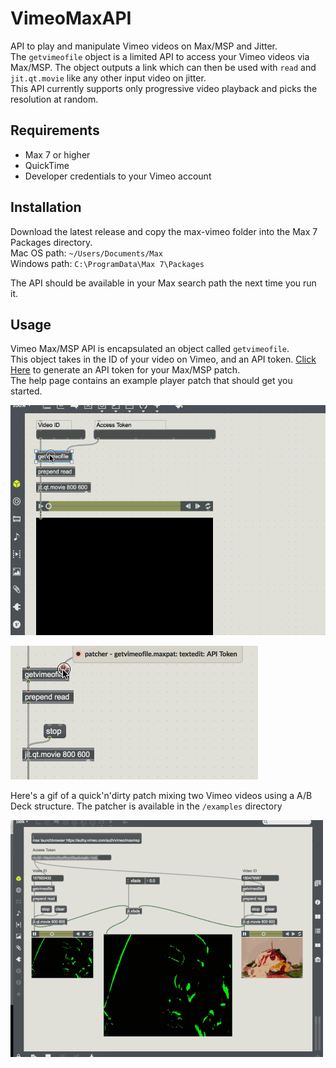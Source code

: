 # VimeoMaxAPI
API to play and manipulate Vimeo videos on Max/MSP and Jitter.  
The `getvimeofile` object is a limited API to access your Vimeo videos via Max/MSP. The object outputs a link which can then be used with `read` and `jit.qt.movie` like any other input video on jitter.  
This API currently supports only progressive video playback and picks the resolution at random.

## Requirements
- Max 7 or higher
- QuickTime
- Developer credentials to your Vimeo account

## Installation

Download the latest release and copy the max-vimeo folder into the Max 7 Packages directory.  
Mac OS path: `~/Users/Documents/Max`  
Windows path: `C:\ProgramData\Max 7\Packages`  

The API should be available in your Max search path the next time you run it.  

## Usage

Vimeo Max/MSP API is encapsulated an object called `getvimeofile`.  
This object takes in the ID of your video on Vimeo, and an API token. [Click Here](https://authy.vimeo.com/auth/vimeo/maxmsp) to generate an API token for your Max/MSP patch.  
The help page contains an example player patch that should get you started.  

![help](docs/help.gif)

![hints](docs/tooltips.gif)  

Here's a gif of a quick'n'dirty patch mixing two Vimeo videos using a A/B Deck structure. The patcher is available in the `/examples` directory

![maxmsp](docs/maxmsp.gif)

